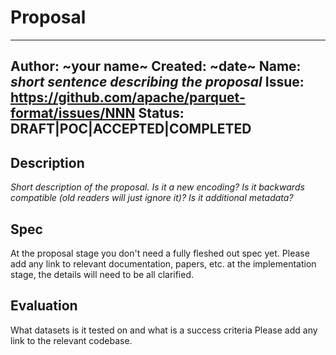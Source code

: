# Proposal

---
Author: ~your name~
Created: ~date~
Name: *short sentence describing the proposal*
Issue: https://github.com/apache/parquet-format/issues/NNN
Status: DRAFT|POC|ACCEPTED|COMPLETED
---

## Description
*Short description of the proposal. Is it a new encoding? Is it backwards compatible (old readers will just ignore it)? Is it additional metadata?*

## Spec

At the proposal stage you don't need a fully fleshed out spec yet. 
Please add any link to relevant documentation, papers, etc.
at the implementation stage, the details will need to be all clarified.

## Evaluation
What datasets is it tested on and what is a success criteria 
Please add any link to the relevant codebase. 
